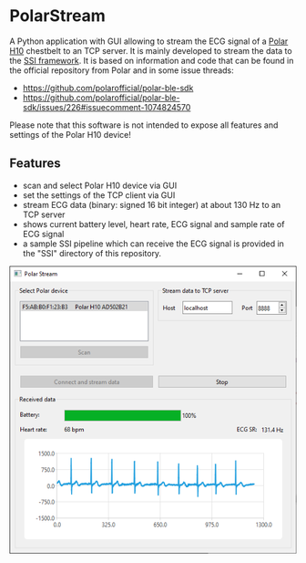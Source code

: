# PolarStream

A Python application with GUI allowing to stream the ECG signal of a [Polar H10](https://www.polar.com/en/sensors/h10-heart-rate-sensor) chestbelt to an TCP server. It is mainly developed to stream the data to the [SSI framework](https://github.com/hcmlab/ssi). It is based on information and code that can be found in the official repository from Polar and in some issue threads: 
* https://github.com/polarofficial/polar-ble-sdk
* https://github.com/polarofficial/polar-ble-sdk/issues/226#issuecomment-1074824570

Please note that this software is not intended to expose all features and settings of the Polar H10 device!

## Features
* scan and select Polar H10 device via GUI
* set the settings of the TCP client via GUI
* stream ECG data (binary: signed 16 bit integer) at about 130 Hz to an TCP server
* shows current battery level, heart rate, ECG signal and sample rate of ECG signal
* a sample SSI pipeline which can receive the ECG signal is provided in the "SSI" directory of this repository.

![Screenshot](/Polar%20Stream.png)

